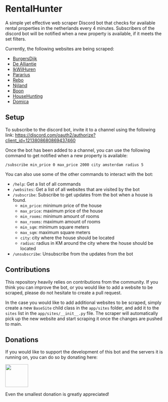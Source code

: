 # RentalHunter
A simple yet effective web scraper Discord bot that checks for available rental properties in the netherlands every 4 minutes.
Subscribers of the discord bot will be notified when a new property is available, if it meets the set filters.

Currently, the following websites are being scraped:
- [BurgersDijk](https://burgersdijk.com/)
- [De Alliantie](https://ik-zoek.de-alliantie.nl)
- [IkWilHuren](https://ikwilhuren.nu/)
- [Pararius](https://www.pararius.nl/)
- [Rebo](https://www.rebohuurwoning.nl/)
- [Nijland](https://www.nijland.nl/)
- [Boon](https://www.boonmakelaars.nl/)
- [HouseHunting](https://househunting.nl/)
- [Domica](https://www.domica.nl/)

## Setup
To subscribe to the discord bot, invite it to a channel using the following link: https://discord.com/oauth2/authorize?client_id=1213808680869437460


Once the bot has been added to a channel, you can use the following command to get notified when a new property is available:

```
/subscribe min_price 0 max_price 2000 city amsterdam radius 5
```

You can also use some of the other commands to interact with the bot:

- `/help`: Get a list of all commands
- `/websites`: Get a list of all websites that are visited by the bot
- `/subscribe`: Subscribe to get updates from the bot when a house is found.
  - `min_price`: minimum price of the house
  - `max_price`: maximum price of the house
  - `min_rooms`: minimum amount of rooms
  - `max_rooms`: maximum amount of rooms
  - `min_sqm`: minimum square meters
  - `max_sqm`: maximum square meters
  - `city`: city where the house should be located
  - `radius`: radius in KM around the city where the house should be located
- `/unsubscribe`: Unsubscribe from the updates from the bot

## Contributions
This repository heavily relies on contributions from the community. If you think you can improve the bot, or you would like to add a website to be scraped, please do not hesitate to create a pull request.

In the case you would like to add additional websites to be scraped, simply create a new `BaseSite` child class in the `app/sites` folder, and add it to the `sites` list in the `app/sites/__init__.py` file.
The scraper will automatically pick up the new website and start scraping it once the changes are pushed to main.

## Donations
If you would like to support the development of this bot and the servers it is running on, you can do so by donating here:  

<a href="https://www.paypal.com/donate/?hosted_button_id=U9U2BR2JV28ME"><img src="https://github.com/andreostrovsky/donate-with-paypal/blob/925c5a9e397363c6f7a477973fdeed485df5fdd9/PNG/blue.png" height="72"></a>

Even the smallest donation is greatly appreciated!